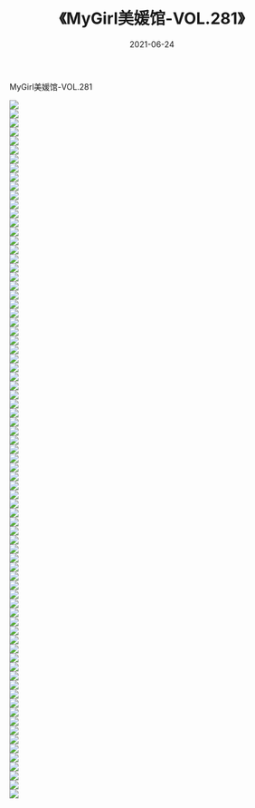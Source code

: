 ﻿---
layout: post
title:  《MyGirl美媛馆-VOL.281》
date:   2021-06-24
img: http://img.660000.xyz/Sharelink/网络美图/2021/MyGirl美媛馆-VOL.281/000.jpg
categories: [美女, 清纯, 唯美]
---

MyGirl美媛馆-VOL.281

  ![](http://img.660000.xyz/Sharelink/网络美图/2021/MyGirl美媛馆-VOL.281/001.jpg) <br> ![](http://img.660000.xyz/Sharelink/网络美图/2021/MyGirl美媛馆-VOL.281/002.jpg) <br> ![](http://img.660000.xyz/Sharelink/网络美图/2021/MyGirl美媛馆-VOL.281/003.jpg) <br> ![](http://img.660000.xyz/Sharelink/网络美图/2021/MyGirl美媛馆-VOL.281/004.jpg) <br> ![](http://img.660000.xyz/Sharelink/网络美图/2021/MyGirl美媛馆-VOL.281/005.jpg) <br> ![](http://img.660000.xyz/Sharelink/网络美图/2021/MyGirl美媛馆-VOL.281/006.jpg) <br> ![](http://img.660000.xyz/Sharelink/网络美图/2021/MyGirl美媛馆-VOL.281/007.jpg) <br> ![](http://img.660000.xyz/Sharelink/网络美图/2021/MyGirl美媛馆-VOL.281/008.jpg) <br> ![](http://img.660000.xyz/Sharelink/网络美图/2021/MyGirl美媛馆-VOL.281/009.jpg) <br> ![](http://img.660000.xyz/Sharelink/网络美图/2021/MyGirl美媛馆-VOL.281/010.jpg) <br> ![](http://img.660000.xyz/Sharelink/网络美图/2021/MyGirl美媛馆-VOL.281/011.jpg) <br> ![](http://img.660000.xyz/Sharelink/网络美图/2021/MyGirl美媛馆-VOL.281/012.jpg) <br> ![](http://img.660000.xyz/Sharelink/网络美图/2021/MyGirl美媛馆-VOL.281/013.jpg) <br> ![](http://img.660000.xyz/Sharelink/网络美图/2021/MyGirl美媛馆-VOL.281/014.jpg) <br> ![](http://img.660000.xyz/Sharelink/网络美图/2021/MyGirl美媛馆-VOL.281/015.jpg) <br> ![](http://img.660000.xyz/Sharelink/网络美图/2021/MyGirl美媛馆-VOL.281/016.jpg) <br> ![](http://img.660000.xyz/Sharelink/网络美图/2021/MyGirl美媛馆-VOL.281/017.jpg) <br> ![](http://img.660000.xyz/Sharelink/网络美图/2021/MyGirl美媛馆-VOL.281/018.jpg) <br> ![](http://img.660000.xyz/Sharelink/网络美图/2021/MyGirl美媛馆-VOL.281/019.jpg) <br> ![](http://img.660000.xyz/Sharelink/网络美图/2021/MyGirl美媛馆-VOL.281/020.jpg) <br> ![](http://img.660000.xyz/Sharelink/网络美图/2021/MyGirl美媛馆-VOL.281/021.jpg) <br> ![](http://img.660000.xyz/Sharelink/网络美图/2021/MyGirl美媛馆-VOL.281/022.jpg) <br> ![](http://img.660000.xyz/Sharelink/网络美图/2021/MyGirl美媛馆-VOL.281/023.jpg) <br> ![](http://img.660000.xyz/Sharelink/网络美图/2021/MyGirl美媛馆-VOL.281/024.jpg) <br> ![](http://img.660000.xyz/Sharelink/网络美图/2021/MyGirl美媛馆-VOL.281/025.jpg) <br> ![](http://img.660000.xyz/Sharelink/网络美图/2021/MyGirl美媛馆-VOL.281/026.jpg) <br> ![](http://img.660000.xyz/Sharelink/网络美图/2021/MyGirl美媛馆-VOL.281/027.jpg) <br> ![](http://img.660000.xyz/Sharelink/网络美图/2021/MyGirl美媛馆-VOL.281/028.jpg) <br> ![](http://img.660000.xyz/Sharelink/网络美图/2021/MyGirl美媛馆-VOL.281/029.jpg) <br> ![](http://img.660000.xyz/Sharelink/网络美图/2021/MyGirl美媛馆-VOL.281/030.jpg) <br> ![](http://img.660000.xyz/Sharelink/网络美图/2021/MyGirl美媛馆-VOL.281/031.jpg) <br> ![](http://img.660000.xyz/Sharelink/网络美图/2021/MyGirl美媛馆-VOL.281/032.jpg) <br> ![](http://img.660000.xyz/Sharelink/网络美图/2021/MyGirl美媛馆-VOL.281/033.jpg) <br> ![](http://img.660000.xyz/Sharelink/网络美图/2021/MyGirl美媛馆-VOL.281/034.jpg) <br> ![](http://img.660000.xyz/Sharelink/网络美图/2021/MyGirl美媛馆-VOL.281/035.jpg) <br> ![](http://img.660000.xyz/Sharelink/网络美图/2021/MyGirl美媛馆-VOL.281/036.jpg) <br> ![](http://img.660000.xyz/Sharelink/网络美图/2021/MyGirl美媛馆-VOL.281/037.jpg) <br> ![](http://img.660000.xyz/Sharelink/网络美图/2021/MyGirl美媛馆-VOL.281/038.jpg) <br> ![](http://img.660000.xyz/Sharelink/网络美图/2021/MyGirl美媛馆-VOL.281/039.jpg) <br> ![](http://img.660000.xyz/Sharelink/网络美图/2021/MyGirl美媛馆-VOL.281/040.jpg) <br> ![](http://img.660000.xyz/Sharelink/网络美图/2021/MyGirl美媛馆-VOL.281/041.jpg) <br> ![](http://img.660000.xyz/Sharelink/网络美图/2021/MyGirl美媛馆-VOL.281/042.jpg) <br> ![](http://img.660000.xyz/Sharelink/网络美图/2021/MyGirl美媛馆-VOL.281/043.jpg) <br> ![](http://img.660000.xyz/Sharelink/网络美图/2021/MyGirl美媛馆-VOL.281/044.jpg) <br> ![](http://img.660000.xyz/Sharelink/网络美图/2021/MyGirl美媛馆-VOL.281/045.jpg) <br> ![](http://img.660000.xyz/Sharelink/网络美图/2021/MyGirl美媛馆-VOL.281/046.jpg) <br> ![](http://img.660000.xyz/Sharelink/网络美图/2021/MyGirl美媛馆-VOL.281/047.jpg) <br> ![](http://img.660000.xyz/Sharelink/网络美图/2021/MyGirl美媛馆-VOL.281/048.jpg) <br> ![](http://img.660000.xyz/Sharelink/网络美图/2021/MyGirl美媛馆-VOL.281/049.jpg) <br> ![](http://img.660000.xyz/Sharelink/网络美图/2021/MyGirl美媛馆-VOL.281/050.jpg) <br> ![](http://img.660000.xyz/Sharelink/网络美图/2021/MyGirl美媛馆-VOL.281/051.jpg) <br> ![](http://img.660000.xyz/Sharelink/网络美图/2021/MyGirl美媛馆-VOL.281/052.jpg) <br> ![](http://img.660000.xyz/Sharelink/网络美图/2021/MyGirl美媛馆-VOL.281/053.jpg) <br> ![](http://img.660000.xyz/Sharelink/网络美图/2021/MyGirl美媛馆-VOL.281/054.jpg) <br> ![](http://img.660000.xyz/Sharelink/网络美图/2021/MyGirl美媛馆-VOL.281/055.jpg) <br> ![](http://img.660000.xyz/Sharelink/网络美图/2021/MyGirl美媛馆-VOL.281/056.jpg) <br> ![](http://img.660000.xyz/Sharelink/网络美图/2021/MyGirl美媛馆-VOL.281/057.jpg) <br> ![](http://img.660000.xyz/Sharelink/网络美图/2021/MyGirl美媛馆-VOL.281/058.jpg) <br> ![](http://img.660000.xyz/Sharelink/网络美图/2021/MyGirl美媛馆-VOL.281/059.jpg) <br> ![](http://img.660000.xyz/Sharelink/网络美图/2021/MyGirl美媛馆-VOL.281/060.jpg) <br> ![](http://img.660000.xyz/Sharelink/网络美图/2021/MyGirl美媛馆-VOL.281/061.jpg) <br> ![](http://img.660000.xyz/Sharelink/网络美图/2021/MyGirl美媛馆-VOL.281/062.jpg) <br> ![](http://img.660000.xyz/Sharelink/网络美图/2021/MyGirl美媛馆-VOL.281/063.jpg) <br> ![](http://img.660000.xyz/Sharelink/网络美图/2021/MyGirl美媛馆-VOL.281/064.jpg) <br> ![](http://img.660000.xyz/Sharelink/网络美图/2021/MyGirl美媛馆-VOL.281/065.jpg) <br> ![](http://img.660000.xyz/Sharelink/网络美图/2021/MyGirl美媛馆-VOL.281/066.jpg) <br> ![](http://img.660000.xyz/Sharelink/网络美图/2021/MyGirl美媛馆-VOL.281/067.jpg) <br> ![](http://img.660000.xyz/Sharelink/网络美图/2021/MyGirl美媛馆-VOL.281/068.jpg) <br> ![](http://img.660000.xyz/Sharelink/网络美图/2021/MyGirl美媛馆-VOL.281/069.jpg) <br> ![](http://img.660000.xyz/Sharelink/网络美图/2021/MyGirl美媛馆-VOL.281/070.jpg) <br> ![](http://img.660000.xyz/Sharelink/网络美图/2021/MyGirl美媛馆-VOL.281/071.jpg) <br> ![](http://img.660000.xyz/Sharelink/网络美图/2021/MyGirl美媛馆-VOL.281/072.jpg) <br> ![](http://img.660000.xyz/Sharelink/网络美图/2021/MyGirl美媛馆-VOL.281/073.jpg) <br> ![](http://img.660000.xyz/Sharelink/网络美图/2021/MyGirl美媛馆-VOL.281/074.jpg) <br> ![](http://img.660000.xyz/Sharelink/网络美图/2021/MyGirl美媛馆-VOL.281/075.jpg) <br> ![](http://img.660000.xyz/Sharelink/网络美图/2021/MyGirl美媛馆-VOL.281/076.jpg) <br> ![](http://img.660000.xyz/Sharelink/网络美图/2021/MyGirl美媛馆-VOL.281/077.jpg) <br>